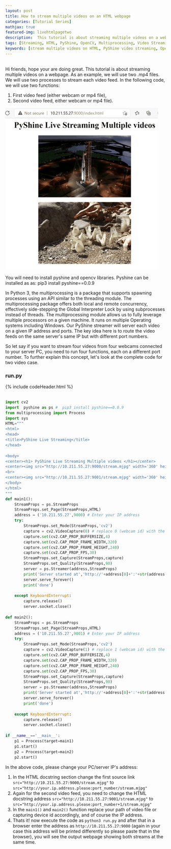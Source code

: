 ```yaml
---
layout: post
title: How to stream multiple videos on an HTML webpage
categories: [Tutorial Series]
mathjax: true
featured-img: livehtmlpagetwo
description:  This tutorial is about streaming multiple videos on a webpage using PyShine server
tags: [Streaming, HTML, PyShine, OpenCV, Multiprocessing, Video Streaming, Web Development, Tutorial]
keywords: [stream multiple videos on HTML, PyShine video streaming, OpenCV video streaming, Python multiprocessing, HTML video streaming tutorial, web development with video, PyShine server tutorial]
---
```

<br>
Hi friends, hope your are doing great. This tutorial is about streaming multiple videos on a webpage. As an example, we will use two .mp4 files. We will use two processes to stream each video feed. In the following code, we will use two functions: 

1) First video feed (either webcam or mp4 file), 
2) Second video feed, either webcam or mp4 file).


[![GIF](https://github.com/py2ai/py2ai.github.io/blob/master/assets/img/posts/multiwebpagevideos.gif?raw=true)](https://youtu.be/vt6Fu-Rp-h0 "GIF")

You will need to install pyshine and opencv libraries. Pyshine can be installed as as:
pip3 install pyshine==0.0.9

In Python 3, the multiprocessing is a package that supports spawning processes using an API similar to the threading module. 
The multiprocessing package offers both local and remote concurrency, effectively side-stepping the Global Interpreter Lock by using subprocesses 
instead of threads. The multiprocessing module allows us to fully leverage multiple processors on a given machine. 
It runs on multiple Operating systems including Windows. Our PyShine streamer will server each video on a given IP address and ports. 
The key idea here is to route the video feeds on the same server's same IP but with different port numbers. 

So let say if you want to stream four videos from four webcams connected to your server PC, you need to run four functions, each on a different port number. 
To further explain this concept, let's look at the complete code for two video case.

### run.py
{% include codeHeader.html %}
```python

import cv2
import  pyshine as ps #  pip3 install pyshine==0.0.9
from multiprocessing import Process
import sys
HTML="""
<html>
<head>
<title>PyShine Live Streaming</title>
</head>

<body>
<center><h1> PyShine Live Streaming Multiple videos </h1></center>
<center><img src="http://10.211.55.27:9000/stream.mjpg" width='360' height='240' autoplay playsinline></center>
<br>
<center><img src="http://10.211.55.27:9001/stream.mjpg" width='360' height='240' autoplay playsinline></center>
</body>
</html>
"""
def main1():
    StreamProps = ps.StreamProps
    StreamProps.set_Page(StreamProps,HTML)
    address = ('10.211.55.27',9000) # Enter your IP address 
    try:
        StreamProps.set_Mode(StreamProps,'cv2')
        capture = cv2.VideoCapture(0) # replace 0 (webcam id) with the path of your .mp4 video file
        capture.set(cv2.CAP_PROP_BUFFERSIZE,4)
        capture.set(cv2.CAP_PROP_FRAME_WIDTH,320)
        capture.set(cv2.CAP_PROP_FRAME_HEIGHT,240)
        capture.set(cv2.CAP_PROP_FPS,30)
        StreamProps.set_Capture(StreamProps,capture)
        StreamProps.set_Quality(StreamProps,90)
        server = ps.Streamer(address,StreamProps)
        print('Server started at','http://'+address[0]+':'+str(address[1]))
        server.serve_forever()
        print('done')
        
    except KeyboardInterrupt:
        capture.release()
        server.socket.close()

def main2():
    StreamProps = ps.StreamProps
    StreamProps.set_Page(StreamProps,HTML)
    address = ('10.211.55.27',9001) # Enter your IP address 
    try:
        StreamProps.set_Mode(StreamProps,'cv2')
        capture = cv2.VideoCapture(1) # replace 1 (webcam id) with the path of your .mp4 for video file
        capture.set(cv2.CAP_PROP_BUFFERSIZE,4)
        capture.set(cv2.CAP_PROP_FRAME_WIDTH,320)
        capture.set(cv2.CAP_PROP_FRAME_HEIGHT,240)
        capture.set(cv2.CAP_PROP_FPS,30)
        StreamProps.set_Capture(StreamProps,capture)
        StreamProps.set_Quality(StreamProps,90)
        server = ps.Streamer(address,StreamProps)
        print('Server started at','http://'+address[0]+':'+str(address[1]))
        server.serve_forever()
        print('done')
        
    except KeyboardInterrupt:
        capture.release()
        server.socket.close()        
        
if __name__=='__main__':
    p1 = Process(target=main1)
    p1.start()
    p2 = Process(target=main2)
    p2.start()
```    

In the above code, please change your PC/server IP's address:

1. In the HTML docstring section change the first source link ```src="http://10.211.55.27:9000/stream.mjpg"``` to ```src="http://your.ip.address.please:port_number/stream.mjpg"```
2. Again for the second video feed, you need to change the HTML docstring address ```src="http://10.211.55.27:9001/stream.mjpg"``` to ```src="http://your.ip.address.please:port_number+1/stream.mjpg"```
3. In the ```main1()``` and ```main2()``` function replace your path of video file or capturing device id accordingly, and of course the IP address.
4. Thats it! now execute the code as ```python3 run.py``` and after that in a browser enter the address as ```http://10.211.55.27:9000``` (again in your case this address will be printed differently so please paste that in the browser), you will see the output webpage showing both streams at the same time.




